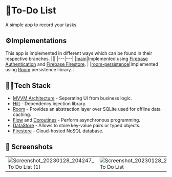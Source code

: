 
# 📝To-Do List
A simple app to record your tasks.

## ⚙️Implementations
This app is implemented in different ways which can be found in their respective branches.
|||
|---|---|
|<a href="https://github.com/anshtya/ToDoList">main</a>|Implemented using <a href="https://firebase.google.com/docs/auth">Firebase Authentication</a> and <a href="https://firebase.google.com/docs/firestore">Firebase Firestore</a>. |
|<a href="https://github.com/anshtya/ToDoList/tree/room-persistence">room-persistence</a>|Implemented using <a href="https://developer.android.com/training/data-storage/room">Room</a> persistence library. |

## 👨‍💻Tech Stack
- <a href="https://developer.android.com/topic/architecture#recommended-app-arch">MVVM Architecture</a> - Seperating UI from business logic.
- <a href="https://developer.android.com/training/dependency-injection/hilt-android">Hilt</a> - Dependency injection library.
- <a href="https://developer.android.com/training/data-storage/room">Room</a> - Provides an abstraction layer over SQLite used for offline data caching.
- <a href="https://developer.android.com/kotlin/flow">Flow</a> and <a href="https://developer.android.com/kotlin/coroutines">Coroutines</a> - Perform asynchronous programming.
- <a href="https://developer.android.com/topic/libraries/architecture/datastore">DataStore</a> - Allows to store key-value pairs or typed objects.
- <a href="https://firebase.google.com/docs/firestore">Firestore</a> - Cloud-hosted NoSQL database.

## 📸 Screenshots
|||||
|---|---|---|---|
| ![Screenshot_20230128_204247_To Do List (1)](https://user-images.githubusercontent.com/95761927/215274749-9f0aa268-bfaf-44ed-983d-d7af85ca0286.jpg) | ![Screenshot_20230128_204400_To Do List](https://user-images.githubusercontent.com/95761927/215274831-3182f1a5-02cd-4754-8c28-42afbc543caa.jpg) | ![Screenshot_20230128_204329_To Do List](https://user-images.githubusercontent.com/95761927/215274901-44f5192d-af3f-4fda-bc58-49ebaa7d54e3.jpg) | ![Screenshot_20230128_204339_To Do List](https://user-images.githubusercontent.com/95761927/215274956-463d3649-f756-4d91-96bd-3b3d08d2b17d.jpg) |
